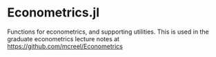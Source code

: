 # Econometrics.jl
Functions for econometrics, and supporting utilities. This is used in the graduate econometrics lecture notes at https://github.com/mcreel/Econometrics
